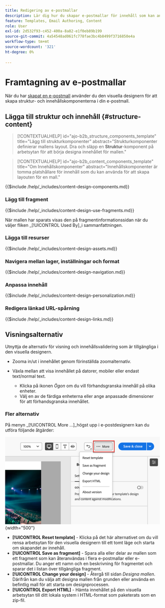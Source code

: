 ```yaml
---
title: Redigering av e-postmallar
description: Lär dig hur du skapar e-postmallar för innehåll som kan användas för e-postmeddelanden om kontoresa för att återanvända dina designer enkelt och effektivt.
feature: Templates, Email Authoring, Content
role: User
exl-id: 2d532f93-c452-400a-8a82-e1f0eb89b199
source-git-commit: 4a54548ad061fc778fae3bc4b8499f3716850e4a
workflow-type: tm+mt
source-wordcount: '321'
ht-degree: 0%

---
```


# Framtagning av e-postmallar

När du har [skapat en e-postmall](./email-templates.md#create-an-email-template) använder du den visuella designern för att skapa struktur- och innehållskomponenterna i din e-postmall.

## Lägga till struktur och innehåll {#structure-content}

>[!CONTEXTUALHELP]
>id="ajo-b2b_structure_components_template"
>title="Lägg till strukturkomponenter"
>abstract="Strukturkomponenter definierar mallens layout. Dra och släpp en **Struktur**-komponent på arbetsytan för att börja designa innehållet för mallen."

>[!CONTEXTUALHELP]
>id="ajo-b2b_content_components_template"
>title="Om Innehållskomponenter"
>abstract="Innehållskomponenter är tomma platshållare för innehåll som du kan använda för att skapa layouten för en mall."

{{$include /help/_includes/content-design-components.md}}

### Lägg till fragment

{{$include /help/_includes/content-design-use-fragments.md}}

När mallen har sparats visas den på fragmentinformationssidan när du väljer fliken _[!UICONTROL Used By]_i sammanfattningen.

### Lägga till resurser

{{$include /help/_includes/content-design-assets.md}}

### Navigera mellan lager, inställningar och format

{{$include /help/_includes/content-design-navigation.md}}

### Anpassa innehåll

{{$include /help/_includes/content-design-personalization.md}}

### Redigera länkad URL-spårning

{{$include /help/_includes/content-design-links.md}}

## Visningsalternativ

Utnyttja de alternativ för visning och innehållsvalidering som är tillgängliga i den visuella designern.

* Zooma in/ut i innehållet genom förinställda zoomalternativ.

* Växla mellan att visa innehållet på datorer, mobiler eller endast text/normal text.
   * Klicka på ikonen _Ögon_ om du vill förhandsgranska innehåll på olika enheter.
   * Välj en av de färdiga enheterna eller ange anpassade dimensioner för att förhandsgranska innehållet.

### Fler alternativ

På menyn _[!UICONTROL More ...]_högst upp i e-postdesignern kan du utföra följande åtgärder:

![Klicka på Mer för att komma åt mallåtgärder](./assets/visual-designer-more-menu.png){width="500"}

* **[!UICONTROL Reset template]** - Klicka på det här alternativet om du vill rensa arbetsytan för den visuella designern till ett tomt läge och starta om skapandet av innehåll.
* **[!UICONTROL Save as fragment]** - Spara alla eller delar av mallen som ett fragment som kan återanvändas i flera e-postmallar eller e-postmallar. Du anger ett namn och en beskrivning för fragmentet och sparar det i listan över tillgängliga fragment.
* **[!UICONTROL Change your design]** - Återgå till sidan _Designa mallen_. Därifrån kan du välja att designa mallen från grunden eller använda en befintlig mall för att starta om designprocessen.
* **[!UICONTROL Export HTML]** - Hämta innehållet på den visuella arbetsytan till ditt lokala system i HTML-format som paketerats som en zip-fil.
